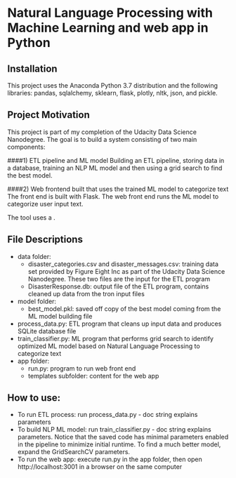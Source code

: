 # Natural Language Processing with Machine Learning and web app in Python

## Installation
This project uses the Anaconda Python 3.7 distribution and the following libraries: pandas, sqlalchemy, sklearn, flask, 
plotly, nltk, json, and pickle. 

## Project Motivation
This project is part of my completion of the Udacity Data Science Nanodegree.
The goal is to build a system consisting of two main components:

####1) ETL pipeline and ML model 
Building an ETL pipeline, storing data in a database, 
training an NLP ML model and then using a grid search to find the best model.

####2) Web frontend built that uses the trained ML model to categorize text
The front end is built with Flask. The web front end runs the ML model to 
categorize user input text. 

The tool uses a .

## File Descriptions
- data folder:
  - disaster_categories.csv and disaster_messages.csv: training data set provided by Figure Eight Inc as part
of the Udacity Data Science Nanodegree. These two files are the input for 
the ETL program
  - DisasterResponse.db: output file of the ETL program, contains cleaned up 
  data from the tron input files
- model folder:
  - best_model.pkl: saved off copy of the best model coming from the ML model building file
- process_data.py: ETL program that cleans up input data and produces SQLite database file
- train_classifier.py: ML program that performs grid search to identify optimized ML model
based on Natural Language Processing to categorize text
- app folder:
   - run.py: program to run web front end
   - templates subfolder: content for the web app

## How to use:

- To run ETL process: run process_data.py - doc string explains parameters
- To build NLP ML model: run train_classifier.py - doc string explains parameters.
Notice that the saved code has minimal parameters enabled in the pipeline to minimize initial runtime.
To find a much better model, expand the GridSearchCV parameters.
- To run the web app: execute run.py in the app folder, then open http://localhost:3001 in a browser on the same computer